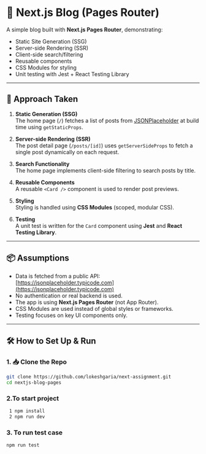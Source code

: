 # 📝 Next.js Blog (Pages Router)

A simple blog built with **Next.js Pages Router**, demonstrating:
- Static Site Generation (SSG)
- Server-side Rendering (SSR)
- Client-side search/filtering
- Reusable components
- CSS Modules for styling
- Unit testing with Jest + React Testing Library

---

## 🚀 Approach Taken

1. **Static Generation (SSG)**  
   The home page (`/`) fetches a list of posts from [JSONPlaceholder](https://jsonplaceholder.typicode.com/posts) at build time using `getStaticProps`.

2. **Server-side Rendering (SSR)**  
   The post detail page (`/posts/[id]`) uses `getServerSideProps` to fetch a single post dynamically on each request.

3. **Search Functionality**  
   The home page implements client-side filtering to search posts by title.

4. **Reusable Components**  
   A reusable `<Card />` component is used to render post previews.

5. **Styling**  
   Styling is handled using **CSS Modules** (scoped, modular CSS).

6. **Testing**  
   A unit test is written for the `Card` component using **Jest** and **React Testing Library**.

---

## 📦 Assumptions

- Data is fetched from a public API: [https://jsonplaceholder.typicode.com](https://jsonplaceholder.typicode.com)
- No authentication or real backend is used.
- The app is using **Next.js Pages Router** (not App Router).
- CSS Modules are used instead of global styles or frameworks.
- Testing focuses on key UI components only.

---

## 🛠️ How to Set Up & Run

### 1. 📥 Clone the Repo

```bash
git clone https://github.com/lokeshgaria/next-assignment.git
cd nextjs-blog-pages

```
### 2.To start project  
```bash 
 1 npm install
 2 npm run dev
```
### 3. To run test case  
```bash 
npm run test
```

